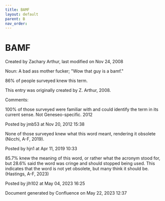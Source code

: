 ```yaml
---
title: BAMF
layout: default
parent: B
nav_order:
---
```


# BAMF

Created by  Zachary Arthur, last modified on Nov 24, 2008

Noun: A bad ass mother fucker; &quot;Wow that guy is a bamf.&quot;

86% of people surveyed knew this term.

This entry was originally created by Z. Arthur, 2008.

Comments:

100% of those surveyed were familiar with and could identify the term in its current sense. Not Geneseo-specific. 2012

Posted by jmb53 at Nov 20, 2012 15:38

None of those surveyed knew what this word meant, rendering it obsolete (Nicchi, A-F, 2019). 

Posted by hjn1 at Apr 11, 2019 10:33

85.7% knew the meaning of this word, or rather what the acronym stood for, but 28.6% said the word was cringe and should stopped being used. This indicates that the word is not yet obsolete, but many think it should be. (Hastings, A-F, 2023)

Posted by jlh102 at May 04, 2023 16:25

Document generated by Confluence on May 22, 2023 12:37


